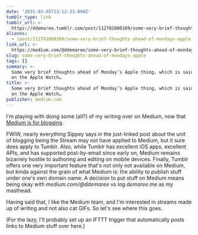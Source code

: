 ```yaml
---
date: '2015-03-05T13:12:33.000Z'
tumblr_type: link
tumblr_url: >-
  https://ddemaree.tumblr.com/post/112781000169/some-very-brief-thoughts-ahead-of-mondays-apple
aliases:
  - /post/112781000169/some-very-brief-thoughts-ahead-of-mondays-apple
link_url: >-
  https://medium.com/@ddemaree/some-very-brief-thoughts-ahead-of-monday-s-apple-thing-which-is-said-to-focus-on-the-apple-watch-ad572bfca1f8
slug: some-very-brief-thoughts-ahead-of-mondays-apple
tags: []
summary: >-
  Some very brief thoughts ahead of Monday’s Apple thing, which is said to focus
  on the Apple Watch…
title: >-
  Some very brief thoughts ahead of Monday’s Apple thing, which is said to focus
  on the Apple Watch…
publisher: medium.com
---
```


<p>I'm playing with doing some (all?) of my writing over on Medium, now that <a href="https://medium.com/inside/blogging-on-medium-95f1546bcd7d">Medium is for blogging</a>.</p><p>FWIW, nearly everything Sippey says in the just-linked post about the unit of blogging being the Stream may not have applied to Medium, but it sure does apply to Tumblr. Also, while Tumblr has excellent iOS apps, excellent APIs, and has supported post-by-email since early on, Medium remains bizarrely hostile to authoring and editing on mobile devices. Finally, Tumblr offers one very important feature that's not only not available on Medium, but kinda against the grain of what Medium is: the ability to publish stuff under one's own domain name. A decision to put stuff on Medium means being okay with <i>medium.com/@ddemaree</i> vs <i>log.demaree.me</i>&nbsp;as my masthead.</p><p>Having said that, I like the Medium team, and I'm interested in streams made up of writing and not also cat GIFs. So let's see where this goes.</p><p>(For the lazy, I'll probably set up an IFTTT trigger that automatically posts links to Medium stuff over here.)</p>